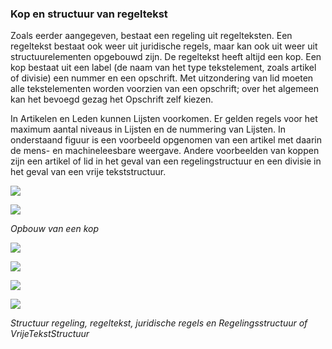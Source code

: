 ### Kop en structuur van regeltekst 

Zoals eerder aangegeven, bestaat een regeling uit regelteksten. Een regeltekst
bestaat ook weer uit juridische regels, maar kan ook uit weer uit
structuurelementen opgebouwd zijn. De regeltekst heeft altijd een kop. Een kop
bestaat uit een label (de naam van het type tekstelement, zoals artikel of
divisie) een nummer en een opschrift. Met uitzondering van lid moeten alle
tekstelementen worden voorzien van een opschrift; over het algemeen kan het
bevoegd gezag het Opschrift zelf kiezen.

In Artikelen en Leden kunnen Lijsten voorkomen. Er gelden regels voor het
maximum aantal niveaus in Lijsten en de nummering van Lijsten. In onderstaand
figuur is een voorbeeld opgenomen van een artikel met daarin de mens- en
machineleesbare weergave. Andere voorbeelden van koppen zijn een artikel of lid
in het geval van een regelingstructuur en een divisie in het geval van een vrije
tekststructuur.

![](media/37bde1b4002c53d38c4c7f29df80d4d6.png)

![](media/26694696b8a149231d270ff3ae9bc3bf.png)

*Opbouw van een kop*

![](media/f80d383455d8f506d8cd1fe1865f117a.png)

![](media/f80d383455d8f506d8cd1fe1865f117a.png)

![](media/7c9a8e4544a2fe8205f128a1315b1625.png)

![](media/7c9a8e4544a2fe8205f128a1315b1625.png)

*Structuur regeling, regeltekst, juridische regels en Regelingsstructuur of
VrijeTekstStructuur*

